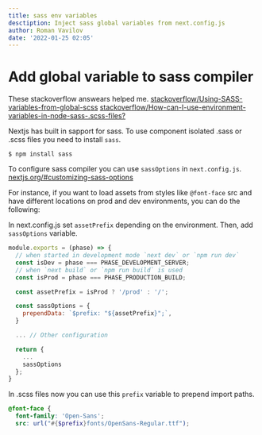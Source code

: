 ```yaml
---
title: sass env variables
desctiption: Inject sass global variables from next.config.js
author: Roman Vavilov
date: '2022-01-25 02:05'
---
```


# Add global variable to sass compiler

These stackoverflow answears helped me.
[stackoverflow/Using-SASS-variables-from-global-scss](https://stackoverflow.com/a/65467413)
[stackoverflow/How-can-I-use-environment-variables-in-node-sass-.scss-files?](https://stackoverflow.com/a/61705701)

Nextjs has built in sapport for sass. To use component isolated .sass or .scss files you need to install `sass`.
```Shell
$ npm install sass
```

To configure sass compiler you can use `sassOptions` in `next.config.js`. [nextjs.org/#customizing-sass-options](https://nextjs.org/docs/basic-features/built-in-css-support#customizing-sass-options)

For instance, if you want to load assets from styles like `@font-face` src and have different locations on prod and dev environments, you can do the following:

In next.config.js set `assetPrefix` depending on the environment. Then, add `sassOptions` variable.

```JavaScript
module.exports = (phase) => {
  // when started in development mode `next dev` or `npm run dev`
  const isDev = phase === PHASE_DEVELOPMENT_SERVER;
  // when `next build` or `npm run build` is used
  const isProd = phase === PHASE_PRODUCTION_BUILD;

  const assetPrefix = isProd ? '/prod' : '/';

  const sassOptions = {
    prependData: `$prefix: "${assetPrefix}";`,
  }

  ... // Other configuration

  return {
    ...
    sassOptions
  };
}
```

In .scss files now you can use this `prefix` variable to prepend import paths.

```SCSS
@font-face {
  font-family: 'Open-Sans';
  src: url("#{$prefix}fonts/OpenSans-Regular.ttf");
```
